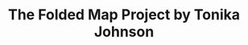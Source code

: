 ---
label: Connections Across Folds 
title: The Folded Map Project by Tonika Johnson
short_title: The Folded Map Project
layout: entry
presentation: side-by-side
order: 127
object:
  - id: 14
---